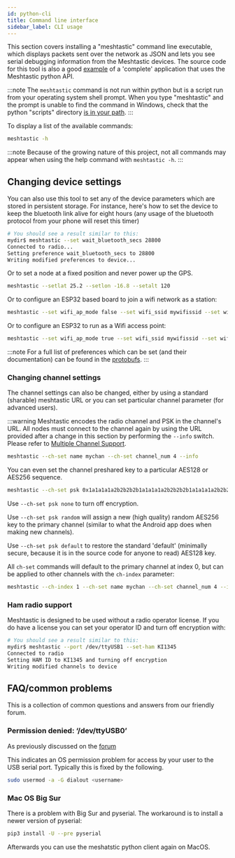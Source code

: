 ```yaml
---
id: python-cli
title: Command line interface
sidebar_label: CLI usage
---
```


This section covers installing a "meshtastic" command line executable, which displays packets sent over the network as JSON and lets you see serial debugging information from the Meshtastic devices. The source code for this tool is also a good [example](https://github.com/meshtastic/Meshtastic-python/blob/master/meshtastic/__main__.py) of a 'complete' application that uses the Meshtastic python API.

:::note
The `meshtastic` command is not run within python but is a script  run from your operating system shell prompt.  When you type "meshtastic" and the prompt is unable to find the command in Windows, check that the python "scripts" directory [is in your path](https://datatofish.com/add-python-to-windows-path/).
:::

To display a list of the available commands:
```bash
meshtastic -h
```
:::note
Because of the growing nature of this project, not all commands may appear when using the help command with `meshtastic -h`.
:::

## Changing device settings

You can also use this tool to set any of the device parameters which are stored in persistent storage. For instance, here's how to set the device
to keep the bluetooth link alive for eight hours (any usage of the bluetooth protocol from your phone will reset this timer)

```bash title="Expected Output"
# You should see a result similar to this:
mydir$ meshtastic --set wait_bluetooth_secs 28800
Connected to radio...
Setting preference wait_bluetooth_secs to 28800
Writing modified preferences to device...
```

Or to set a node at a fixed position and never power up the GPS.

```bash
meshtastic --setlat 25.2 --setlon -16.8 --setalt 120
```

Or to configure an ESP32 based board to join a wifi network as a station:

```bash
meshtastic --set wifi_ap_mode false --set wifi_ssid mywifissid --set wifi_password mywifipsw
```

Or to configure an ESP32 to run as a Wifi access point:

```bash
meshtastic --set wifi_ap_mode true --set wifi_ssid mywifissid --set wifi_password mywifipsw
```

:::note
For a full list of preferences which can be set (and their documentation) can be found in the [protobufs](/docs/developers/protobufs/api#radioconfiguserpreferences).
:::

### Changing channel settings

The channel settings can also be changed, either by using a standard (sharable) meshtastic URL or you can set particular channel parameter (for advanced users).

:::warning
Meshtastic encodes the radio channel and PSK in the channel's URL. All nodes must connect to the channel again by using the URL provided after a change in this section by performing the `--info` switch. Please refer to [Multiple Channel Support](../device/device-channels).

```bash
meshtastic --ch-set name mychan --ch-set channel_num 4 --info
```

You can even set the channel preshared key to a particular AES128 or AES256 sequence.

```bash
meshtastic --ch-set psk 0x1a1a1a1a2b2b2b2b1a1a1a1a2b2b2b2b1a1a1a1a2b2b2b2b1a1a1a1a2b2b2b2b --info
```

Use `--ch-set psk none` to turn off encryption.  

Use `--ch-set psk random` will assign a new (high quality) random AES256 key to the primary channel (similar to what the Android app does when making new channels).

Use `--ch-set psk default` to restore the standard 'default' (minimally secure, because it is in the source code for anyone to read) AES128 key.

All `ch-set` commands will default to the primary channel at index 0, but can be applied to other channels with the `ch-index` parameter:

```bash
meshtastic --ch-index 1 --ch-set name mychan --ch-set channel_num 4 --info
```

### Ham radio support

Meshtastic is designed to be used without a radio operator license.  If you do have a license you can set your operator ID and turn off encryption with:

```bash title="Expected Output"
# You should see a result similar to this:
mydir$ meshtastic --port /dev/ttyUSB1 --set-ham KI1345
Connected to radio
Setting HAM ID to KI1345 and turning off encryption
Writing modified channels to device
```

## FAQ/common problems

This is a collection of common questions and answers from our friendly forum.

### Permission denied: ‘/dev/ttyUSB0’

As previously discussed on the [forum](https://meshtastic.discourse.group/t/question-on-permission-denied-dev-ttyusb0/590/3?u=geeksville)

This indicates an OS permission problem for access by your user to the USB serial port.  Typically this is fixed by the following.

```bash
sudo usermod -a -G dialout <username>
```

### Mac OS Big Sur

There is a problem with Big Sur and pyserial. The workaround is to install a newer version of pyserial:

```bash
pip3 install -U --pre pyserial
```

Afterwards you can use the meshatstic python client again on MacOS.
